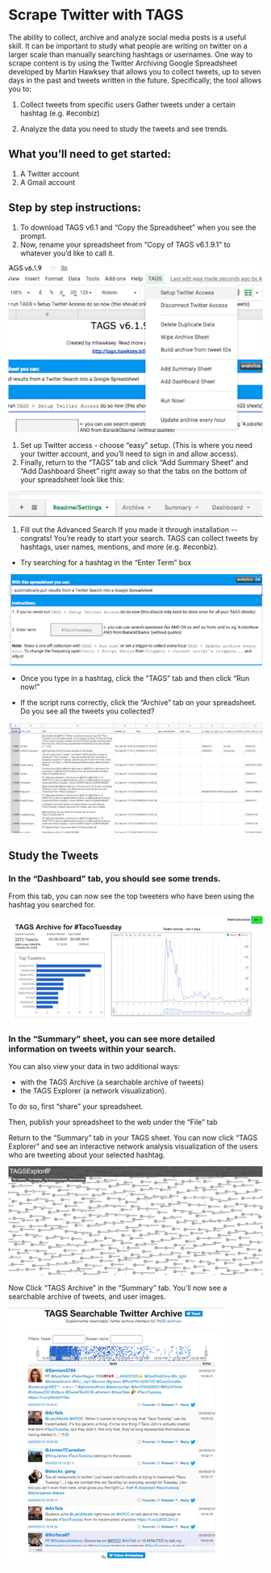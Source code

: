 # Scrape Twitter with TAGS 

The ability to collect, archive and analyze social media posts is a useful skill. It can be important to study what people are writing on twitter on a larger scale than manually searching hashtags or usernames. One way to scrape content is by using the Twitter Archiving Google Spreadsheet developed by Martin Hawksey that allows you to collect tweets, up to seven days in the past and tweets written in the future. Specifically, the tool allows you to:

1. Collect tweets from specific users
Gather tweets under a certain hashtag (e.g. #econbiz)

1. Analyze the data you need to study the tweets and see trends. 

## What you’ll need to get started:

1. A Twitter account
1. A Gmail account

## Step by step instructions:

1. To download TAGS v6.1 and “Copy the Spreadsheet” when you see the prompt.
1. Now, rename your spreadsheet from “Copy of TAGS v6.1.9.1” to whatever you’d like to call it.


![v6](Images/set_up_access.png)

1. Set up Twitter access - choose “easy” setup. (This is where you need your twitter account, and you’ll need to sign in and allow access).
1. Finally, return to the “TAGS” tab and click “Add Summary Sheet” and “Add Dashboard Sheet” right away so that the tabs on the bottom of your spreadsheet look like this: 


![tabs](Images/tabs.png)

1. Fill out the Advanced Search
If you made it through installation -- congrats! You’re ready to start your search. TAGS can collect tweets by hashtags, user names, mentions, and more (e.g. #econbiz).
* Try searching for a hashtag in the “Enter Term” box

![set_up_query](Images/set_up_query.png)

* Once you type in a hashtag, click the “TAGS” tab and then click “Run now!” 

* If the script runs correctly, click the “Archive” tab on your spreadsheet. Do you see all the tweets you collected? 

![archive](Images/archive.png)

## Study the Tweets

### In the “Dashboard” tab, you should see some trends. 

From this tab, you can now see the top tweeters who have been using the hashtag you searched for. 

![TAGS_Archive](Images/TAGS_Archive.png)

### In the “Summary” sheet, you can see more detailed information on tweets within your search.

You can also view your data in two additional ways: 
* with the TAGS Archive (a searchable archive of tweets) 
* the TAGS Explorer (a network visualization). 

To do so, first “share” your spreadsheet. 

Then, publish your spreadsheet to the web under the “File” tab 

Return to the “Summary” tab in your TAGS sheet. You can now click “TAGS Explorer” and see an interactive network analysis visualization of the users who are tweeting about your selected hashtag. 

![Network_Analysis](Images/Network_Analysis.png)

Now Click “TAGS Archive” in the “Summary” tab. You’ll now see a searchable archive of tweets, and user images. 

![TAGS_Searchable_Twitter_Archive](Images/TAGS_Searchable_Twitter_Archive.png)



